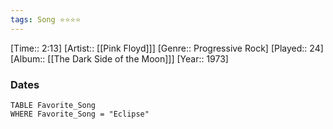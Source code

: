 ```yaml
---
tags: Song ⭐⭐⭐⭐ 
---
```

[Time:: 2:13]
[Artist:: [[Pink Floyd]]]
[Genre:: Progressive Rock]
[Played:: 24]
[Album:: [[The Dark Side of the Moon]]]
[Year:: 1973]
### Dates
````dataview
TABLE Favorite_Song
WHERE Favorite_Song = "Eclipse"
````